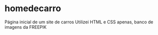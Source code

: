 # homedecarro
Página inicial de um site de carros
Utilizei HTML e CSS apenas, banco de imagens da FREEPIK
